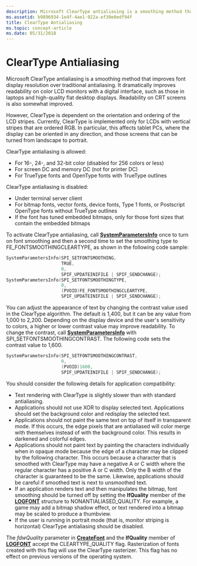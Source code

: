 ```yaml
---
description: Microsoft ClearType antialiasing is a smoothing method that improves font display resolution over traditional antialiasing.
ms.assetid: b9896934-1e4f-4ae1-922a-ef30e0edf94f
title: ClearType Antialiasing
ms.topic: concept-article
ms.date: 05/31/2018
---
```


# ClearType Antialiasing

Microsoft ClearType antialiasing is a smoothing method that improves font display resolution over traditional antialiasing. It dramatically improves readability on color LCD monitors with a digital interface, such as those in laptops and high-quality flat desktop displays. Readability on CRT screens is also somewhat improved.

However, ClearType is dependent on the orientation and ordering of the LCD stripes. Currently, ClearType is implemented only for LCDs with vertical stripes that are ordered RGB. In particular, this affects tablet PCs, where the display can be oriented in any direction, and those screens that can be turned from landscape to portrait.

ClearType antialiasing is allowed:

-   For 16-, 24-, and 32-bit color (disabled for 256 colors or less)
-   For screen DC and memory DC (not for printer DC)
-   For TrueType fonts and OpenType fonts with TrueType outlines

ClearType antialiasing is disabled:

-   Under terminal server client
-   For bitmap fonts, vector fonts, device fonts, Type 1 fonts, or Postscript OpenType fonts without TrueType outlines
-   If the font has tuned embedded bitmaps, only for those font sizes that contain the embedded bitmaps

To activate ClearType antialiasing, call [**SystemParametersInfo**](/windows/win32/api/winuser/nf-winuser-systemparametersinfoa) once to turn on font smoothing and then a second time to set the smoothing type to FE\_FONTSMOOTHINGCLEARTYPE, as shown in the following code sample:


```C++
SystemParametersInfo(SPI_SETFONTSMOOTHING,
                     TRUE,
                     0,
                     SPIF_UPDATEINIFILE | SPIF_SENDCHANGE);
SystemParametersInfo(SPI_SETFONTSMOOTHINGTYPE,
                     0,
                     (PVOID)FE_FONTSMOOTHINGCLEARTYPE,
                     SPIF_UPDATEINIFILE | SPIF_SENDCHANGE); 
```



You can adjust the appearance of text by changing the contrast value used in the ClearType algorithm. The default is 1,400, but it can be any value from 1,000 to 2,200. Depending on the display device and the user's sensitivity to colors, a higher or lower contrast value may improve readability. To change the contrast, call [**SystemParametersInfo**](/windows/win32/api/winuser/nf-winuser-systemparametersinfoa) with SPI\_SETFONTSMOOTHINGCONTRAST. The following code sets the contrast value to 1,600.


```C++
SystemParametersInfo(SPI_SETFONTSMOOTHINGCONTRAST,
                     0,
                     (PVOID)1600,
                     SPIF_UPDATEINIFILE | SPIF_SENDCHANGE); 
```



You should consider the following details for application compatibility:

-   Text rendering with ClearType is slightly slower than with standard antialiasing.
-   Applications should not use XOR to display selected text. Applications should set the background color and redisplay the selected text.
-   Applications should not paint the same text on top of itself in transparent mode. If this occurs, the edge pixels that are antialiased will color merge with themselves instead of with the background color. This results in darkened and colorful edges.
-   Applications should not paint text by painting the characters individually when in opaque mode because the edge of a character may be clipped by the following character. This occurs because a character that is smoothed with ClearType may have a negative A or C width where the regular character has a positive A or C width. Only the B width of the character is guaranteed to be the same. Likewise, applications should be careful if smoothed text is next to unsmoothed text.
-   If an application renders text and then manipulates the bitmap, font smoothing should be turned off by setting the **lfQuality** member of the [**LOGFONT**](/windows/win32/api/wingdi/ns-wingdi-logfonta) structure to NONANTIALIASED\_QUALITY. For example, a game may add a bitmap shadow effect, or text rendered into a bitmap may be scaled to produce a thumbview.
-   If the user is running in portrait mode (that is, monitor striping is horizontal) ClearType antialiasing should be disabled.

The *fdwQuality* parameter in [**CreateFont**](/windows/desktop/api/Wingdi/nf-wingdi-createfonta) and the **lfQuality** member of [**LOGFONT**](/windows/win32/api/wingdi/ns-wingdi-logfonta) accept the CLEARTYPE\_QUALITY flag. Rasterization of fonts created with this flag will use the ClearType rasterizer. This flag has no effect on previous versions of the operating system.

 

 
